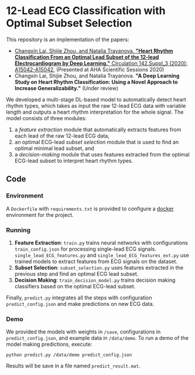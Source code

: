 # 12-Lead ECG Classification with Optimal Subset Selection
This repository is an implementation of the papers:  
  
- [Changxin Lai, Shijie Zhou, and Natalia Trayanova. 
**"Heart Rhythm Classification From an Optimal Lead Subset of the 12-lead Electrocardiogram by Deep Learning."** 
Circulation 142.Suppl_3 (2020): A15042-A15042.](https://www.ahajournals.org/doi/abs/10.1161/circ.142.suppl_3.15042)
(Presented at AHA Scientific Sessions 2020)  
- Changxin Lai, Shijie Zhou, and Natalia Trayanova. 
**"A Deep Learning Study on Heart Rhythm Classification: Using a Novel Approach to Increase Generalizability."**
(Under review)

We developed a multi-stage DL-based model to automatically detect heart rhythm types, which takes as input the 
raw 12-lead ECG data with variable length and outputs a heart rhythm interpretation for the whole signal. 
The model consists of three modules: 
1) a *feature extraction* module that automatically 
extracts features from each lead of the raw 12-lead ECG data, 
2) an optimal ECG-lead *subset selection* module that 
is used to find an optimal minimal lead subset, and 
3) a *decision-making* module that uses features extracted from 
the optimal ECG-lead subset to interpret heart rhythm types.  
  
## Code
### Environment
A ```Dockerfile``` with ```requirements.txt``` is provided to configure a [docker](https://www.docker.com/) 
environment for the project.

### Running
1) **Feature Extraction**: ```train.py``` trains neural networks with configurations ```train_config.json``` 
for processing single-lead ECG signals. ```single_lead_ECG_features.py```
 and ```single_lead_ECG_features_ext.py``` use trained models to extract features from ECG signals on the dataset.  
2) **Subset Selection**: ```subset_selection.py``` uses features extracted in the previous step and find an optimal
ECG lead subset.
3) **Decision Making**: ```train_decision_model.py``` trains decision making classifiers based on the optimal ECG-lead
subset.  

Finally, ```predict.py``` integrates all the steps with configuration ```predict_config.json``` and make predictions 
on new ECG data.
 
### Demo
We provided the models with weights in ```/save```, configurations in ```predict_config.json```, and example data in 
```/data/demo```. To run a demo of the model making predictions, execute:
```demo
python predict.py /data/demo predict_config.json
```
Results will be save in a file named ```predict_result.mat```.

